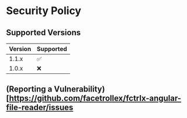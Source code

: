 # Security Policy

## Supported Versions

| Version | Supported          |
| ------- | ------------------ |
| 1.1.x   | :white_check_mark: |
| 1.0.x   | :x:                |

## (Reporting a Vulnerability)[https://github.com/facetrollex/fctrlx-angular-file-reader/issues
